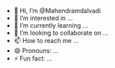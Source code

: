 - 👋 Hi, I’m @Mahendramdalvadi
- 👀 I’m interested in ...
- 🌱 I’m currently learning ...
- 💞️ I’m looking to collaborate on ...
- 📫 How to reach me ...
- 😄 Pronouns: ...
- ⚡ Fun fact: ...

<!---
Mahendramdalvadi/Mahendramdalvadi is a ✨ special ✨ repository because its `README.md` (this file) appears on your GitHub profile.
You can click the Preview link to take a look at your changes.
--->
